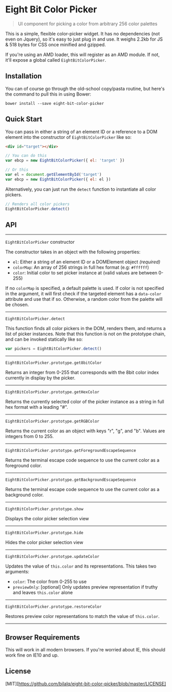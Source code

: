 Eight Bit Color Picker
======================

> UI component for picking a color from arbitrary 256 color palettes

This is a simple, flexible color-picker widget. It has no dependencies (not
even on Jquery), so it's easy to just plug in and use. It weighs 2.2kb for JS
& 518 bytes for CSS once minified and gzipped.

If you're using an AMD loader, this will register as an AMD module. If not,
it'll expose a global called `EightBitColorPicker`.

Installation
------------
You can of course go through the old-school copy/pasta routine, but here's the
command to pull this in using Bower:

    bower install --save eight-bit-color-picker

Quick Start
-----------
You can pass in either a string of an element ID or a reference to a DOM
element into the constructor of `EightBitColorPicker` like so:

```html
<div id="target"></div>
```

```javascript
// You can do this
var ebcp = new EightBitColorPicker({ el: 'target' })

// Or this
var el = document.getElementById('target')
var ebcp = new EightBitColorPicker({ el: el })
```

Alternatively, you can just run the `detect` function to instantiate all color
pickers.

```javascript
// Renders all color pickers
EightBitColorPicker.detect()
```

API
---

---

`EightBitColorPicker` constructor

The constructor takes in an object with the following properties:

* `el`: Either a string of an element ID or a DOMElement object *(required)*
* `colorMap`: An array of 256 strings in full hex format (e.g: `#ffffff`)
* `color`: Initial color to set picker instance at (valid values are between 0-255)

If no `colorMap` is specified, a default palette is used. If color is not
specified in the argument, it will first check if the targeted element has a
`data-color` attribute and use that if so. Otherwise, a random color from the
palette will be chosen.

---

`EightBitColorPicker.detect`

This function finds all color pickers in the DOM, renders them, and returns a
list of picker instances. Note that this function is not on the prototype chain,
and can be invoked statically like so:

```javascript
var pickers = EightBitColorPicker.detect()
```

---

`EightBitColorPicker.prototype.get8bitColor`

Returns an integer from 0-255 that corresponds with the 8bit color index
currently in display by the picker.

---

`EightBitColorPicker.prototype.getHexColor`

Returns the currently selected color of the picker instance as a string in
full hex format with a leading "#".

---

`EightBitColorPicker.prototype.getRGBColor`

Returns the current color as an object with keys "r", "g", and "b". Values are
integers from 0 to 255.

---

`EightBitColorPicker.prototype.getForegroundEscapeSequence`

Returns the terminal escape code sequence to use the current color as a
foreground color.

---

`EightBitColorPicker.prototype.getBackgroundEscapeSequence`

Returns the terminal escape code sequence to use the current color as a
background color.

---

`EightBitColorPicker.prototype.show`

Displays the color picker selection view

---

`EightBitColorPicker.prototype.hide`

Hides the color picker selection view

---

`EightBitColorPicker.prototype.updateColor`

Updates the value of `this.color` and its representations. This takes two
arguments:

* `color`: The color from 0-255 to use
* `previewOnly`: [optional] Only updates preview representation if truthy and
  leaves `this.color` alone

---

`EightBitColorPicker.prototype.restoreColor`

Restores preview color representations to match the value of `this.color`.

---

Browser Requirements
--------------------
This will work in all modern browsers. If you're worried about IE, this should
work fine on IE10 and up.

License
-------
[MIT][https://github.com/bilalq/eight-bit-color-picker/blob/master/LICENSE]
